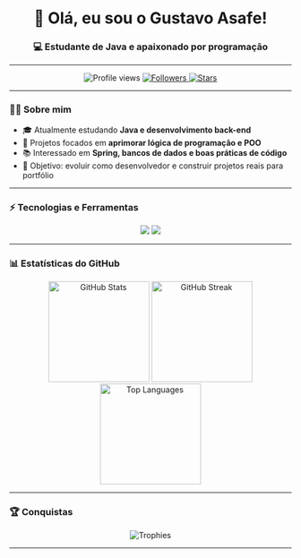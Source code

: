  <!-- Banner ou saudação -->
<h1 align="center">👋 Olá, eu sou o Gustavo Asafe!</h1>
<h3 align="center">💻 Estudante de Java e apaixonado por programação</h3>

---

<!-- Badges de conexão -->
<div align="center">

  <!-- visitas do perfil -->
  <img src="https://komarev.com/ghpvc/?username=GustavoAsafe&label=Profile%20views&color=0e75b6&style=flat" alt="Profile views"/>

  <!-- seguidores -->
  <a href="https://github.com/GustavoAsafe?tab=followers">
    <img src="https://img.shields.io/github/followers/GustavoAsafe?label=Followers&style=flat" alt="Followers"/>
  </a>

  <!-- repo stars -->
  <a href="https://github.com/GustavoAsafe">
    <img src="https://img.shields.io/github/stars/GustavoAsafe?label=Stars&style=flat" alt="Stars"/>
  </a>

</div>

---

<!-- Sobre mim -->
### 👨‍💻 Sobre mim
- 🎓 Atualmente estudando **Java e desenvolvimento back-end**
- 🚀 Projetos focados em **aprimorar lógica de programação e POO**
- 📚 Interessado em **Spring, bancos de dados e boas práticas de código**
- 🎯 Objetivo: evoluir como desenvolvedor e construir projetos reais para portfólio  

---

<!-- Tecnologias -->
### ⚡ Tecnologias e Ferramentas
<div align="center">
  
  <!-- Linguagens -->
  <img src="https://skillicons.dev/icons?i=java,git,github,maven" />

  <!-- IDEs -->
  <img src="https://skillicons.dev/icons?i=idea,vscode,eclipse" />

</div>

---

<!-- Stats -->
### 📊 Estatísticas do GitHub
<div align="center">

  <!-- Stats gerais -->
  <img src="https://github-readme-stats.vercel.app/api?username=GustavoAsafe&show_icons=true&theme=tokyonight&hide_border=true" height="180" alt="GitHub Stats"/>

  <!-- Streak -->
  <img src="https://streak-stats.demolab.com?user=GustavoAsafe&theme=tokyonight&hide_border=true" height="180" alt="GitHub Streak"/>

  <!-- Linguagens -->
  <img src="https://github-readme-stats.vercel.app/api/top-langs/?username=GustavoAsafe&layout=compact&theme=tokyonight&hide_border=true" height="180" alt="Top Languages"/>

</div>

---

<!-- Troféus -->
### 🏆 Conquistas
<div align="center">
  <img src="https://github-profile-trophy.vercel.app/?username=GustavoAsafe&theme=tokyonight&no-frame=true&row=1&column=6" alt="Trophies"/>
</div>

---
